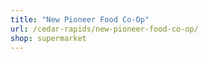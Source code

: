 ```yaml
---
title: "New Pioneer Food Co-Op"
url: /cedar-rapids/new-pioneer-food-co-op/
shop: supermarket
---
```

